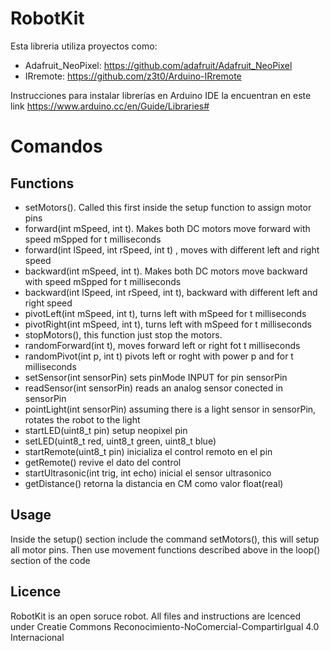 # RobotKit

Esta libreria utiliza proyectos como:
  + Adafruit_NeoPixel: https://github.com/adafruit/Adafruit_NeoPixel
  + IRremote: https://github.com/z3t0/Arduino-IRremote

Instrucciones para instalar librerías en Arduino IDE la encuentran en este link https://www.arduino.cc/en/Guide/Libraries#

# Comandos

## Functions

- setMotors(). Called this first inside the setup function to assign motor pins
- forward(int mSpeed, int t).  Makes both DC motors move forward with speed mSpped for t milliseconds
- forward(int lSpeed, int rSpeed, int t) , moves with different left and right speed
- backward(int mSpeed, int t).  Makes both DC motors move backward with speed mSpped for t milliseconds
- backward(int lSpeed, int rSpeed, int t), backward with different left and right speed
- pivotLeft(int mSpeed, int t), turns left with mSpeed for t milliseconds
- pivotRight(int mSpeed, int t), turns left with mSpeed for t milliseconds
- stopMotors(), this function just stop the motors.
- randomForward(int t), moves forward left or right fot t milliseconds
- randomPivot(int p, int t) pivots left or roght with power p and for t milliseconds
- setSensor(int sensorPin) sets pinMode INPUT for pin sensorPin
- readSensor(int sensorPin) reads an analog sensor conected in sensorPin
- pointLight(int sensorPin) assuming there is a light sensor in sensorPin, rotates the robot to the light
- startLED(uint8_t pin) setup neopixel pin
- setLED(uint8_t red, uint8_t green, uint8_t blue)
- startRemote(uint8_t pin) inicializa el control remoto en el pin
- getRemote() revive el dato del control
- startUltrasonic(int trig, int echo) inicial el sensor ultrasonico
- getDistance() retorna la distancia en CM como valor float(real)


## Usage

Inside the setup() section  include the command setMotors(), this will setup all motor pins. Then use movement functions described above in the loop() section of the code

## Licence

RobotKit is an open soruce robot. All files and instructions are lcenced under Creatie Commons Reconocimiento-NoComercial-CompartirIgual 4.0 Internacional
